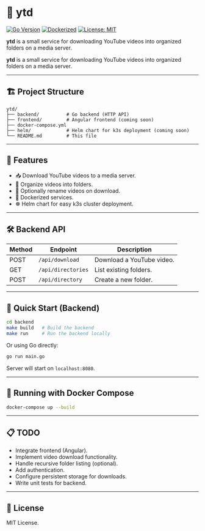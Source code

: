 # 📼 ytd

[![Go Version](https://img.shields.io/badge/go-1.22-blue)](https://golang.org/dl/)
[![Dockerized](https://img.shields.io/badge/docker-ready-blue)](https://www.docker.com/)
[![License: MIT](https://img.shields.io/badge/License-MIT-yellow.svg)](LICENSE)

**ytd** is a small service for downloading YouTube videos into organized folders on a media server.

**ytd** is a small service for downloading YouTube videos into organized folders on a media server.

---

## 🏗 Project Structure

```
ytd/
├── backend/          # Go backend (HTTP API)
├── frontend/         # Angular frontend (coming soon)
├── docker-compose.yml
├── helm/             # Helm chart for k3s deployment (coming soon)
└── README.md         # This file
```

---

## 🚀 Features

- 📥 Download YouTube videos to a media server.
- 📁 Organize videos into folders.
- 📝 Optionally rename videos on download.
- 🐳 Dockerized services.
- ☸️ Helm chart for easy k3s cluster deployment.

---

## 🛠 Backend API

| Method | Endpoint           | Description                  |
|--------|--------------------|------------------------------|
| POST   | `/api/download`     | Download a YouTube video.     |
| GET    | `/api/directories`  | List existing folders.        |
| POST   | `/api/directory`    | Create a new folder.          |

---

## 🎯 Quick Start (Backend)

```bash
cd backend
make build   # Build the backend
make run     # Run the backend locally
```

Or using Go directly:

```bash
go run main.go
```

Server will start on `localhost:8080`.

---

## 🐳 Running with Docker Compose

```bash
docker-compose up --build
```

---

## 📋 TODO

- Integrate frontend (Angular).
- Implement video download functionality.
- Handle recursive folder listing (optional).
- Add authentication.
- Configure persistent storage for downloads.
- Write unit tests for backend.

---

## 📄 License

MIT License.
